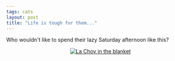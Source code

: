 ```yaml
---
tags: cats
layout: post
title: "Life is tough for them..."
---
```




<p>Who wouldn't like to spend their lazy Saturday afternoon like this?</p>

<p align="center">
<a href="http://www.cwinters.com//images/blog/lachoy_in_blanket.jpg"><img src="http://www.cwinters.com//images/blog/lachoy_in_blanket_thumb.jpg" alt="La Choy in the blanket" border="0"/></a>



